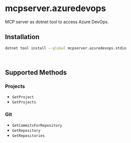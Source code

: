 ﻿# mcpserver.azuredevops
MCP server as dotnet tool to access Azure DevOps.

## Installation
``` cmd
dotnet tool install --global mcpserver.azuredevops.stdio
```

<br>

## Supported Methods

### Projects
- `GetProject`
- `GetProjects`


### Git
- `GetCommitsForRepository`
- `GetRepository`
- `GetRepositories`
